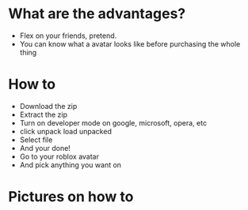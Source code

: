 # What are the advantages?

- Flex on your friends, pretend.
- You can know what a avatar looks like before purchasing the whole thing


# How to

- Download the zip
- Extract the zip
- Turn on developer mode on google, microsoft, opera, etc
- click unpack load unpacked
- Select file
- And your done!
- Go to your roblox avatar
- And pick anything you want on

# Pictures on how to

